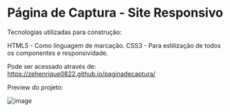 # Página de Captura - Site Responsivo

Tecnologias utilizadas para construção:

HTML5 - Como linguagem de marcação.
CSS3 - Para estilização de todos os componentes e responsividade.

Pode ser acessado através de: https://zehenrique0822.github.io/paginadecaptura/

Preview do projeto:

![image](https://user-images.githubusercontent.com/89668742/154075217-29028e2c-7ada-4e69-91a4-d0137f08f9ba.png)
